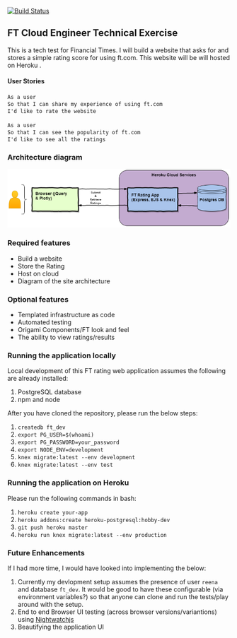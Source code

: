 [![Build Status](https://travis-ci.org/reenz/FT_tech_test.svg?branch=master)](https://travis-ci.org/reenz/FT_tech_test)


## FT Cloud Engineer Technical Exercise

This is a tech test for Financial Times. I will build a website that asks for and stores a simple rating score for using ft.com. This website will be will hosted on Heroku .

#### User Stories
```
As a user
So that I can share my experience of using ft.com
I'd like to rate the website

As a user
So that I can see the popularity of ft.com
I'd like to see all the ratings
```

### Architecture diagram

![Architecture](public/images/ft-app.png)


### Required features

* Build a website 
* Store the Rating 
* Host on cloud 
* Diagram of the site architecture

### Optional features

* Templated infrastructure as code
* Automated testing 
* Origami Components/FT look and feel 
* The ability to view ratings/results 

### Running the application locally

Local development of this FT rating web application assumes the following are already installed:

1. PostgreSQL database
2. npm and node

After you have cloned the repository, please run the below steps:

1. `createdb ft_dev`
2. `export PG_USER=$(whoami)`
3. `export PG_PASSWORD=your_password`
4. `export NODE_ENV=development`
5. `knex migrate:latest --env development`
6. `knex migrate:latest --env test`

### Running the application on Heroku

Please run the following commands in bash:

1. `heroku create your-app`
2. `heroku addons:create heroku-postgresql:hobby-dev`
3. `git push heroku master`
4. `heroku run knex migrate:latest --env production`

### Future Enhancements

If I had more time, I would have looked into implementing the below:

1. Currently my devlopment setup assumes the presence of user `reena` and database `ft_dev`. It would be good to have these configurable (via environment variables?) so that anyone can clone and run the tests/play around with the setup.
2. End to end Browser UI testing (across browser versions/variantions) using [Nightwatchjs](http://nightwatchjs.org/)
3. Beautifying the application UI